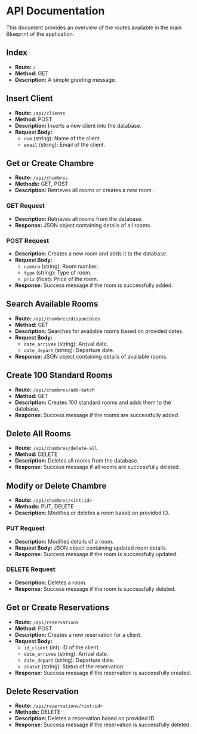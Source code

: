 # API Documentation

This document provides an overview of the routes available in the main Blueprint of the application.

## Index

- **Route:** `/`
- **Method:** GET
- **Description:** A simple greeting message.

## Insert Client

- **Route:** `/api/clients`
- **Method:** POST
- **Description:** Inserts a new client into the database.
- **Request Body:**
  - `nom` (string): Name of the client.
  - `email` (string): Email of the client.

## Get or Create Chambre

- **Route:** `/api/chambres`
- **Methods:** GET, POST
- **Description:** Retrieves all rooms or creates a new room.

### GET Request

- **Description:** Retrieves all rooms from the database.
- **Response:** JSON object containing details of all rooms.

### POST Request

- **Description:** Creates a new room and adds it to the database.
- **Request Body:**
  - `numero` (string): Room number.
  - `type` (string): Type of room.
  - `prix` (float): Price of the room.
- **Response:** Success message if the room is successfully added.

## Search Available Rooms

- **Route:** `/api/chambres/disponibles`
- **Method:** GET
- **Description:** Searches for available rooms based on provided dates.
- **Request Body:**
  - `date_arrivee` (string): Arrival date.
  - `date_depart` (string): Departure date.
- **Response:** JSON object containing details of available rooms.

## Create 100 Standard Rooms

- **Route:** `/api/chambres/add-batch`
- **Method:** GET
- **Description:** Creates 100 standard rooms and adds them to the database.
- **Response:** Success message if the rooms are successfully added.

## Delete All Rooms

- **Route:** `/api/chambres/delete-all`
- **Method:** DELETE
- **Description:** Deletes all rooms from the database.
- **Response:** Success message if all rooms are successfully deleted.

## Modify or Delete Chambre

- **Route:** `/api/chambres/<int:id>`
- **Methods:** PUT, DELETE
- **Description:** Modifies or deletes a room based on provided ID.

### PUT Request

- **Description:** Modifies details of a room.
- **Request Body:** JSON object containing updated room details.
- **Response:** Success message if the room is successfully updated.

### DELETE Request

- **Description:** Deletes a room.
- **Response:** Success message if the room is successfully deleted.

## Get or Create Reservations

- **Route:** `/api/reservations`
- **Method:** POST
- **Description:** Creates a new reservation for a client.
- **Request Body:**
  - `id_client` (int): ID of the client.
  - `date_arrivee` (string): Arrival date.
  - `date_depart` (string): Departure date.
  - `statut` (string): Status of the reservation.
- **Response:** Success message if the reservation is successfully created.

## Delete Reservation

- **Route:** `/api/reservations/<int:id>`
- **Methods:** DELETE
- **Description:** Deletes a reservation based on provided ID.
- **Response:** Success message if the reservation is successfully deleted.
